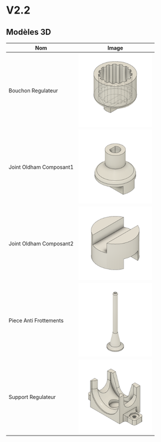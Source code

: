 # V2.2

## Modèles 3D

| Nom          | Image     | 
|--------------|-----------|
| Bouchon Regulateur | <img src="Images/Bouchon_Regulateur%20v3.png" alt="Bouchon_Regulateur" width="200"/> |
| Joint Oldham Composant1 | <img src="Images/Joint_Oldham_Composant1 v2.png" alt="Joint_Oldham_Composant1" width="200"/> |
| Joint Oldham Composant2 | <img src="Images/Joint_Oldham_Composant2 v3.png" alt="Joint_Oldham_Composant2" width="200"/> |
| Piece Anti Frottements | <img src="Images/Piece_Anti_Frottements v8.png" alt="Piece_Anti_Frottements" width="200"/> |
| Support Regulateur | <img src="Images/Support_Regulateur v5.png" alt="Support_Regulateur" width="200"/> |
